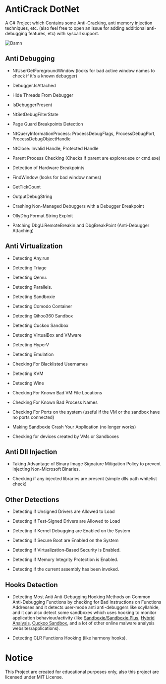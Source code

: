 # AntiCrack DotNet
A C# Project which Contains some Anti-Cracking, anti memory injection techniques, etc. (also feel free to open an issue for adding additional anti-debugging features, etc) with syscall support.

![Damn](https://github.com/AdvDebug/AntiCrack-DotNet/assets/90452585/db8a12aa-b3c6-47db-bb72-6db6894567c7)

## Anti Debugging
* NtUserGetForegroundWindow (looks for bad active window names to check if it's a known debugger)

* Debugger.IsAttached

* Hide Threads From Debugger

* IsDebuggerPresent

* NtSetDebugFilterState

* Page Guard Breakpoints Detection

* NtQueryInformationProcess: ProcessDebugFlags, ProcessDebugPort, ProcessDebugObjectHandle

* NtClose: Invalid Handle, Protected Handle

* Parent Process Checking (Checks if parent are explorer.exe or cmd.exe)

* Detection of Hardware Breakpoints

* FindWindow (looks for bad window names)

* GetTickCount

* OutputDebugString

* Crashing Non-Managed Debuggers with a Debugger Breakpoint

* OllyDbg Format String Exploit

* Patching DbgUiRemoteBreakin and DbgBreakPoint (Anti-Debugger Attaching)

## Anti Virtualization

* Detecting Any.run

* Detecting Triage

* Detecting Qemu.

* Detecting Parallels.

* Detecting Sandboxie

* Detecting Comodo Container

* Detecting Qihoo360 Sandbox

* Detecting Cuckoo Sandbox

* Detecting VirtualBox and VMware

* Detecting HyperV

* Detecting Emulation

* Checking For Blacklisted Usernames

* Detecting KVM

* Detecting Wine

* Checking For Known Bad VM File Locations

* Checking For Known Bad Process Names

* Checking For Ports on the system (useful if the VM or the sandbox have no ports connected)

* Making Sandboxie Crash Your Application (no longer works)

* Checking for devices created by VMs or Sandboxes

## Anti Dll Injection

* Taking Advantage of Binary Image Signature Mitigation Policy to prevent injecting Non-Microsoft Binaries.

* Checking if any injected libraries are present (simple dlls path whitelist check)

## Other Detections
* Detecting if Unsigned Drivers are Allowed to Load

* Detecting if Test-Signed Drivers are Allowed to Load

* Detecting if Kernel Debugging are Enabled on the System

* Detecting if Secure Boot are Enabled on the System

* Detecting if Virtualization-Based Security is Enabled.

* Detecting if Memory Integrity Protection is Enabled.

* Detecting if the current assembly has been invoked.

## Hooks Detection
* Detecting Most Anti Anti-Debugging Hooking Methods on Common Anti-Debugging Functions by checking for Bad Instructions on Functions Addresses and it detects user-mode anti anti-debuggers like scyllahide, and it can also detect some sandboxes which uses hooking to monitor application behaviour/activity (like <a href="https://github.com/sandboxie-plus/Sandboxie">Sandboxie/Sandboxie Plus</a>, <a href="https://www.hybrid-analysis.com">Hybrid Analysis</a>, <a href="https://cuckoosandbox.org/">Cuckoo Sandbox</a>, and a lot of other online malware analysis websites/applications).

* Detecting CLR Functions Hooking (like harmony hooks).

# Notice
This Project are created for educational purposes only, also this project are licensed under MIT License.
